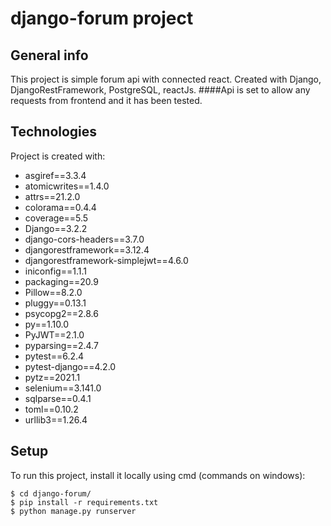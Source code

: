 # django-forum project

## General info
This project is simple forum api with connected react. Created with Django, DjangoRestFramework, PostgreSQL, reactJs.
####Api is set to allow any requests from frontend and it has been tested.

## Technologies
Project is created with:
* asgiref==3.3.4
* atomicwrites==1.4.0
* attrs==21.2.0
* colorama==0.4.4
* coverage==5.5
* Django==3.2.2
* django-cors-headers==3.7.0
* djangorestframework==3.12.4
* djangorestframework-simplejwt==4.6.0
* iniconfig==1.1.1
* packaging==20.9
* Pillow==8.2.0
* pluggy==0.13.1
* psycopg2==2.8.6
* py==1.10.0
* PyJWT==2.1.0
* pyparsing==2.4.7
* pytest==6.2.4
* pytest-django==4.2.0
* pytz==2021.1
* selenium==3.141.0
* sqlparse==0.4.1
* toml==0.10.2
* urllib3==1.26.4

## Setup
To run this project, install it locally using cmd (commands on windows):

```
$ cd django-forum/
$ pip install -r requirements.txt
$ python manage.py runserver
```
